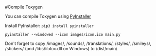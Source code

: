 #Compile Toxygen

You can compile Toxygen using [PyInstaller](http://www.pyinstaller.org/)

Install PyInstaller: 
``pip3 install pyinstaller``

``pyinstaller --windowed --icon images/icon.ico main.py``

Don't forget to copy /images/, /sounds/, /translations/, /styles/, /smileys/, /stickers/ (and /libs/libtox.dll on Windows) to /dist/main/
